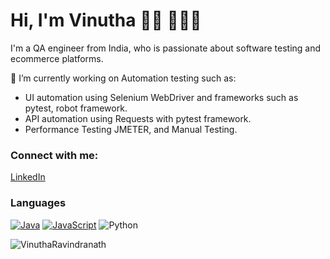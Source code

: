 # Hi, I'm Vinutha 👋🏽 👩🏻‍💻

I'm a QA engineer from India, who is passionate about software testing and ecommerce platforms.

🔭 I’m currently working on Automation testing such as:
- UI automation using Selenium WebDriver and frameworks such as pytest, robot framework.
- API automation using Requests with pytest framework.
- Performance Testing JMETER, and Manual Testing.

### Connect with me:

<a href="https://www.linkedin.com/in/vinutha-ravindra-57a1505a">LinkedIn</a> 

### Languages

[![Java](https://img.shields.io/badge/-Java-fff?&logo=Java&logoColor=007396)](https://github.com/qastacker?tab=repositories&q=&type=&language=java)
[![JavaScript](https://img.shields.io/badge/-JavaScript-F7DF1E?&logo=JavaScript&logoColor=black)](https://github.com/qastacker?tab=repositories&q=&type=&language=javascript)
![Python](https://img.shields.io/badge/python-3670A0?style=for-the-badge&logo=python&logoColor=ffdd54)
<!--
**VinuthaRavindranath/VinuthaRavindranath** is a ✨ _special_ ✨ repository because its `README.md` (this file) appears on your GitHub profile.
I'm a QA engineer from India, who is passionate about software testing and ecommerce platforms.
Here are some ideas to get you started:

- 🔭 I’m currently working on improving my automation skills
- 🌱 I’m currently learning
- 👯 I’m looking to collaborate on ...
- 🤔 I’m looking for help with ...
- 💬 Ask me about ...
- 📫 How to reach me: ...
- 😄 Pronouns: ...
- ⚡ Fun fact: ...
-->

<p>&nbsp;<img align="left" src="https://github-readme-stats.vercel.app/api?username=VinuthaRavindranath&show_icons=true&theme=dark#gh-dark-mode-only" alt="VinuthaRavindranath" /></p>

